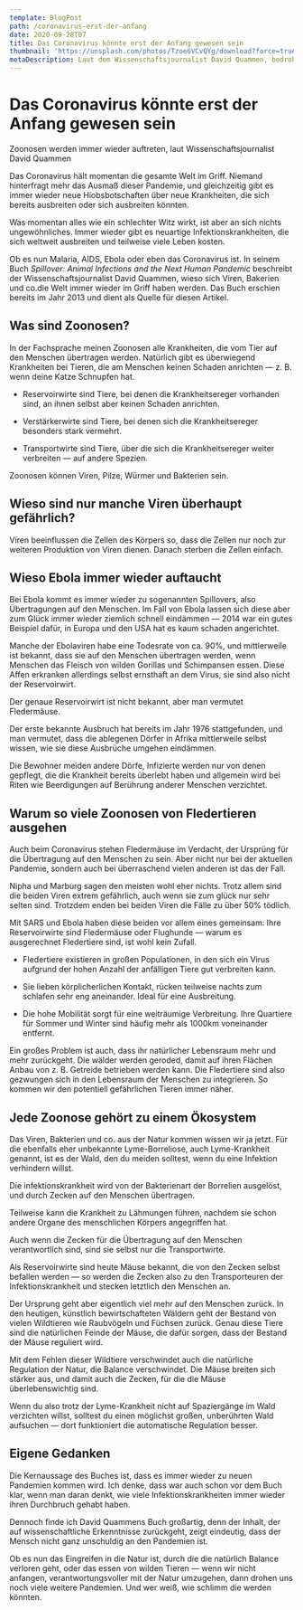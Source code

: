 ```yaml
---
template: BlogPost
path: /coronavirus-erst-der-anfang
date: 2020-09-28T07
title: Das Coronavirus könnte erst der Anfang gewesen sein
thumbnail: 'https://unsplash.com/photos/Tzoe6VCvQYg/download?force=true&w=1920'
metaDescription: Laut dem Wissenschaftsjournalist David Quammen, bedrohen sogenannte Zoonosen auch nach dem Coronavirus die Welt - die Gefahr wird immer größer..
---
```


# Das Coronavirus könnte erst der Anfang gewesen sein

Zoonosen werden immer wieder auftreten, laut Wissenschaftsjournalist David Quammen 


Das Coronavirus hält momentan die gesamte Welt im Griff. Niemand hinterfragt mehr das Ausmaß dieser Pandemie, und gleichzeitig gibt es immer wieder neue Hiobsbotschaften über neue Krankheiten, die sich bereits ausbreiten oder sich ausbreiten könnten. 

Was momentan alles wie ein schlechter Witz wirkt, ist aber an sich nichts ungewöhnliches. Immer wieder gibt es neuartige Infektionskrankheiten, die sich weltweit ausbreiten und teilweise viele Leben kosten. 

Ob es nun Malaria, AIDS, Ebola oder eben das Coronavirus ist. In seinem Buch *Spillover: Animal Infections and the Next Human Pandemic* beschreibt der Wissenschaftsjournalist David Quammen, wieso sich Viren, Bakerien und co.die Welt immer wieder im Griff haben werden. Das Buch erschien bereits im Jahr 2013 und dient als Quelle für diesen Artikel.

## Was sind Zoonosen? 

In der Fachsprache meinen Zoonosen alle Krankheiten, die vom Tier auf den Menschen übertragen werden. Natürlich gibt es überwiegend Krankheiten bei Tieren, die am Menschen keinen Schaden anrichten — z. B. wenn deine Katze Schnupfen hat. 

* Reservoirwirte sind Tiere, bei denen die Krankheitsereger vorhanden sind, an ihnen selbst aber keinen Schaden anrichten. 

* Verstärkerwirte sind Tiere, bei denen sich die Krankheitsereger besonders stark vermehrt.

* Transportwirte sind Tiere, über die sich die Krankheitsereger weiter verbreiten — auf andere Spezien. 

Zoonosen können Viren, Pilze, Würmer und Bakterien sein. 

## Wieso sind nur manche Viren überhaupt gefährlich? 

Viren beeinflussen die Zellen des Körpers so, dass die Zellen nur noch zur weiteren Produktion von Viren dienen. Danach sterben die Zellen einfach. 

## Wieso Ebola immer wieder auftaucht 

Bei Ebola kommt es immer wieder zu sogenannten Spillovers, also Übertragungen auf den Menschen. Im Fall von Ebola lassen sich diese aber zum Glück immer wieder ziemlich schnell eindämmen — 2014 war ein gutes Beispiel dafür, in Europa und den USA hat es kaum schaden angerichtet. 

Manche der Ebolaviren habe eine Todesrate von ca. 90%, und mittlerweile ist bekannt, dass sie auf den Menschen übertragen werden, wenn Menschen das Fleisch von wilden Gorillas und Schimpansen essen. Diese Affen erkranken allerdings selbst ernsthaft an dem Virus, sie sind also nicht der Reservoirwirt. 

Der genaue Reservoirwirt ist nicht bekannt, aber man vermutet Fledermäuse. 

Der erste bekannte Ausbruch hat bereits im Jahr 1976 stattgefunden, und man vermutet, dass die ablegenen Dörfer in Afrika mittlerweile selbst wissen, wie sie diese Ausbrüche umgehen eindämmen. 

Die Bewohner meiden andere Dörfe, Infizierte werden nur von denen gepflegt, die die Krankheit bereits überlebt haben und allgemein wird bei Riten wie Beerdigungen auf Berührung anderer Menschen verzichtet. 

## Warum so viele Zoonosen von Fledertieren ausgehen 

Auch beim Coronavirus stehen Fledermäuse im Verdacht, der Ursprüng für die Übertragung auf den Menschen zu sein. Aber nicht nur bei der aktuellen Pandemie, sondern auch bei überraschend vielen anderen ist das der Fall. 

Nipha und Marburg sagen den meisten wohl eher nichts. Trotz allem sind die beiden Viren extrem gefährlich, auch wenn sie zum glück nur sehr selten sind. Trotzdem enden bei beiden Viren die Fälle zu über 50% tödlich. 

Mit SARS und Ebola haben diese beiden vor allem eines gemeinsam: Ihre Reservoirwirte sind Fledermäuse oder Flughunde — warum es ausgerechnet Fledertiere sind, ist wohl kein Zufall. 

* Fledertiere existieren in großen Populationen, in den sich ein Virus aufgrund der hohen Anzahl der anfälligen Tiere gut verbreiten kann. 

* Sie lieben körplicherlichen Kontakt, rücken teilweise nachts zum schlafen sehr eng aneinander. Ideal für eine Ausbreitung. 

* Die hohe Mobilität sorgt für eine weiträumige Verbreitung. Ihre Quartiere für Sommer und Winter sind häufig mehr als 1000km voneinander entfernt. 

Ein großes Problem ist auch, dass ihr natürlicher Lebensraum mehr und mehr zurückgeht. Die wälder werden geroded, damit auf ihren Flächen Anbau von z. B. Getreide betrieben werden kann. Die Fledertiere sind also gezwungen sich in den Lebensraum der Menschen zu integrieren. So kommen wir den potentiell gefährlichen Tieren immer näher. 

## Jede Zoonose gehört zu einem Ökosystem 

Das Viren, Bakterien und co. aus der Natur kommen wissen wir ja jetzt. Für die ebenfalls eher unbekannte Lyme-Borreliose, auch Lyme-Krankheit genannt, ist es der Wald, den du meiden solltest, wenn du eine Infektion verhindern willst. 

Die infektionskrankheit wird von der Bakterienart der Borrelien ausgelöst, und durch Zecken auf den Menschen übertragen. 

Teilweise kann die Krankheit zu Lähmungen führen, nachdem sie schon andere Organe des menschlichen Körpers angegriffen hat. 

Auch wenn die Zecken für die Übertragung auf den Menschen verantwortlich sind, sind sie selbst nur die Transportwirte. 

Als Reservoirwirte sind heute Mäuse bekannt, die von den Zecken selbst befallen werden — so werden die Zecken also zu den Transporteuren der Infektionskrankheit und stecken letztlich den Menschen an. 

Der Ursprung geht aber eigentlich viel mehr auf den Menschen zurück. In den heutigen, künstlich bewirtschafteten Wäldern geht der Bestand von vielen Wildtieren wie Raubvögeln und Füchsen zurück. Genau diese Tiere sind die natürlichen Feinde der Mäuse, die dafür sorgen, dass der Bestand der Mäuse reguliert wird. 

Mit dem Fehlen dieser Wildtiere verschwindet auch die natürliche Regulation der Natur, die Balance verschwindet. Die Mäuse breiten sich stärker aus, und damit auch die Zecken, für die die Mäuse überlebenswichtig sind. 

Wenn du also trotz der Lyme-Krankheit nicht auf Spaziergänge im Wald verzichten willst, solltest du einen möglichst großen, unberührten Wald aufsuchen — dort funktioniert die automatische Regulation besser. 



## Eigene Gedanken 

Die Kernaussage des Buches ist, dass es immer wieder zu neuen Pandemien kommen wird. Ich denke, dass war auch schon vor dem Buch klar, wenn man daran denkt, wie viele Infektionskrankheiten immer wieder ihren Durchbruch gehabt haben. 

Dennoch finde ich David Quammens Buch großartig, denn der Inhalt, der auf wissenschaftliche Erkenntnisse zurückgeht, zeigt eindeutig, dass der Mensch nicht ganz unschuldig an den Pandemien ist. 

Ob es nun das Eingreifen in die Natur ist, durch die die natürlich Balance verloren geht, oder das essen von wilden Tieren — wenn wir nicht anfangen, verantwortungsvoller mit der Natur umzugehen, dann drohen uns noch viele weitere Pandemien. Und wer weiß, wie schlimm die werden könnten. 
